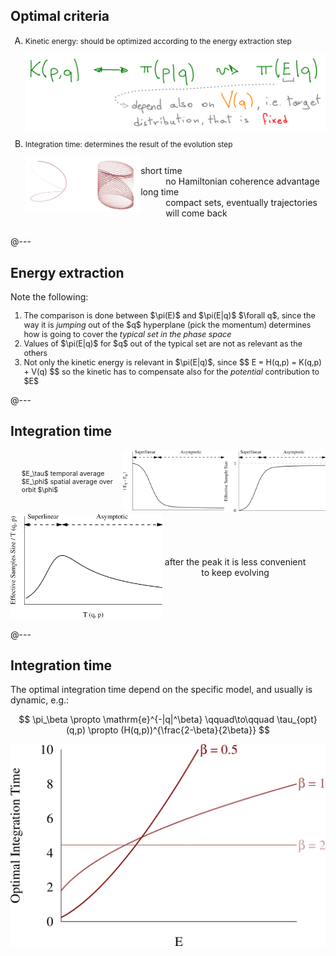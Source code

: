 ## Optimal criteria

<ol style="list-style-type:upper-latin">
<li>
<p style="font-size: 0.85em">
<span class="hlight yellow">Kinetic energy:</span> should be optimized according
to the energy extraction step
</p>
<div style="display: flex; justify-content: center">
<img src="assets/kinetic-optimal.png" width="600">
</div>
</li>
<li>
<p style="font-size: 0.85em">
<span class="hlight yellow">Integration time:</span> determines the result of
the evolution step
</p>
<div style="display: flex; justify-content: space-around;">
<div style="flex-basis: 50%">
<img src="assets/multiple-turns.png">
</div>
<div>
<dl>
<dt>
short time
</dt>
<dd>
no Hamiltonian coherence advantage
</dd>
<dt>
long time
</dt>
<dd>
compact sets, eventually trajectories will come back
</dd>
</dl>
</div>
</div>
</li>
</ol>

@---

## Energy extraction

Note the following:

<div style="font-size: 0.9em">
<ol>
<li>
The comparison is done between $\pi(E)$ and $\pi(E|q)$ <span class="hlight
yellow">$\forall q$</span>, since the way it is <em class="txtclr
blue">jumping</em> out of the $q$ hyperplane (pick the momentum) determines how
is going to cover the <em class="txtclr blue"> typical set in the phase space
</em>
</li>
<li>
Values of $\pi(E|q)$ for <span class="hlight yellow">$q$ out of the typical
set</span> are not as relevant as the others
</li>
<li>
<span class="hlight yellow">Not only the kinetic</span> energy is relevant in
$\pi(E|q)$, since
$$
E = H(q,p) = K(q,p) + V(q)
$$
so the kinetic has to compensate also for the <em class="txtclr
blue">potential</em> contribution to $E$
</li>
</ol>
</div>

@---

## Integration time

<div style="display: flex; justify-content: space-around;">
<div style="align-self: center">
<ul style="list-style-type: none;font-size: 0.75em">
<li>$E_\tau$ temporal average</li>
<li>$E_\phi$ spatial average over orbit $\phi$</li>
</ul>
</div>
<div style="flex-basis: 40%">
<img src="assets/integration-time-discrepancy.png">
</div>
<div style="flex-basis: 40%">
<img src="assets/integration-time-ess.png">
</div>
</div>

<div style="display: flex; justify-content: space-around;">
<div style="flex-basis: 70%">
<img src="assets/integration-time-ratio.png">
</div>
<div style="align-self: center; margin-right: 2em">
<p style="text-align: center">after the peak it is less convenient to keep evolving</p>
</div>
</div>

@---

## Integration time

<p style="margin-bottom: 0">
The optimal integration time <span class="hlight blue">depend on</span> the
<span class="txtclr blue">specific model</span>, and usually <span class="txtclr
blue">is dynamic</span>, e.g.:
</p>

$$
\pi_\beta \propto \mathrm{e}^{-|q|^\beta} \qquad\to\qquad \tau_{opt}(q,p) \propto (H(q,p))^{\frac{2-\beta}{2\beta}}
$$

<img src="assets/integration-time-optimal.png" width="600">
